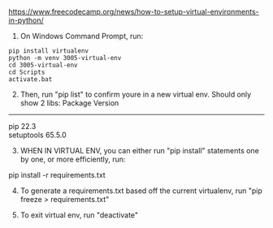 https://www.freecodecamp.org/news/how-to-setup-virtual-environments-in-python/
1) On Windows Command Prompt, run:
```
pip install virtualenv
python -m venv 3005-virtual-env
cd 3005-virtual-env   
cd Scripts
activate.bat
```

2) Then, run "pip list" to confirm youre in a new virtual env. Should only show 2 libs:
Package    Version
---------- -------
pip        22.3   
setuptools 65.5.0 

3) WHEN IN VIRTUAL ENV, you can either run "pip install" statements one by one, or more efficiently, run:

pip install -r requirements.txt

4) To generate a requirements.txt based off the current virtualenv, run "pip freeze > requirements.txt"

5) To exit virtual env, run "deactivate"